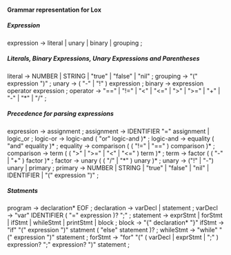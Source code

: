 #### Grammar representation for Lox
##### Expression
expression  -> literal
	    | unary
	    | binary
	    | grouping ;

##### Literals, Binary Expressions, Unary Expressions and Parentheses
literal	    -> NUMBER | STRING | "true" | "false" | "nil" ;
grouping    -> "(" expression ")" ;
unary	    -> ( "-" | "!" ) expression ;
binary	    -> expression operator expression ;
operator    -> "==" | "!=" | "<" | "<=" | ">" | ">="
	    | "+"  | "-"  | "*" | "/" ;

##### Precedence for parsing expressions
expression  -> assignment ;
assignment  -> IDENTIFIER "=" assignment
	     | logic_or ;
logic-or    -> logic-and ( "or" logic-and )\* ;
logic-and   -> equality ( "and" equality )\* ;
equality    -> comparison ( ( "!=" | "==" ) comparison )\* ;
comparison  -> term ( ( ">" | ">=" | "<" | "<=" ) term )\* ;
term	    -> factor ( ( "-" | "+" ) factor )\* ;
factor	    -> unary ( ( "/" | "\*" ) unary )\* ;
unary	    -> ("!" | "-") unary | primary ;
primary	    -> NUMBER | STRING | "true" | "false" | "nil" | IDENTIFIER
	     | "(" expression ")" ;

##### Statments
program	    -> declaration\* EOF ;
declaration -> varDecl
               | statement ;
varDecl        → "var" IDENTIFIER ( "=" expression )? ";" ;
statement   -> exprStmt
	       | forStmt
	       | ifStmt
	       | whileStmt
               | printStmt
	       | block ;
block	    -> "{" declaration\* "}"
ifStmt	    -> "if" "(" expression ")" statment
		( "else" statement )? ;
whileStmt   -> "while" "(" expression ")" statement ;
forStmt	    -> "for" "(" ( varDecl | exprStmt | ";" )
		expression? ";"
		expression? ")" statement ;
